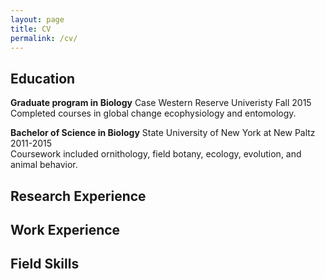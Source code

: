 ```yaml
---
layout: page
title: CV
permalink: /cv/
---
```


## Education
**Graduate program in Biology** Case Western Reserve Univeristy Fall 2015  
Completed courses in global change ecophysiology and entomology.

**Bachelor of Science in Biology** State University of New York at New Paltz 2011-2015  
Coursework included ornithology, field botany, ecology, evolution, and animal behavior.



## Research Experience


## Work Experience


## Field Skills
